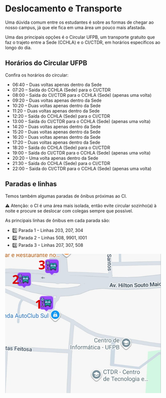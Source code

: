 # Deslocamento e Transporte

Uma dúvida comum entre os estudantes é sobre as formas de chegar ao nosso campus, já que ele fica em uma área um pouco mais afastada.

Uma das principais opções é o Circular UFPB, um transporte gratuito que faz o trajeto entre a Sede (CCHLA) e o CI/CTDR, em horários específicos ao longo do dia.

## Horários do Circular UFPB
Confira os horários do circular:

- 06:40 – Duas voltas apenas dentro da Sede
- 07:20 – Saída do CCHLA (Sede) para o CI/CTDR
- 08:00 – Saída do CI/CTDR para o CCHLA (Sede) (apenas uma volta)
- 09:20 – Duas voltas apenas dentro da Sede
- 10:20 – Duas voltas apenas dentro da Sede
- 11:20 – Duas voltas apenas dentro da Sede
- 12:20 – Saída do CCHLA (Sede) para o CI/CTDR
- 13:00 – Saída do CI/CTDR para o CCHLA (Sede) (apenas uma volta)
- 14:20 – Duas voltas apenas dentro da Sede
- 15:20 – Duas voltas apenas dentro da Sede
- 16:20 – Duas voltas apenas dentro da Sede
- 17:20 – Duas voltas apenas dentro da Sede
- 18:20 – Saída do CCHLA (Sede) para o CI/CTDR
- 19:00 – Saída do CI/CTDR para o CCHLA (Sede) (apenas uma volta)
- 20:20 – Uma volta apenas dentro da Sede
- 21:30 – Saída do CCHLA (Sede) para o CI/CTDR
- 22:00 – Saída do CI/CTDR para o CCHLA (Sede) (apenas uma volta)

## Paradas e linhas
Temos também algumas paradas de ônibus próximas ao CI.

⚠️ Atenção: o CI é uma área mais isolada, então evite circular sozinho(a) à noite e procure se deslocar com colegas sempre que possível.


As principais linhas de ônibus em cada parada são:

- 1️⃣ Parada 1 – Linhas 203, 207, 304
- 2️⃣ Parada 2 – Linhas 508, 9901, I001
- 3️⃣ Parada 3 – Linhas 207, 307, 508

![Mapa de paradas e linhas](../../../../files/images/transporte.png)

